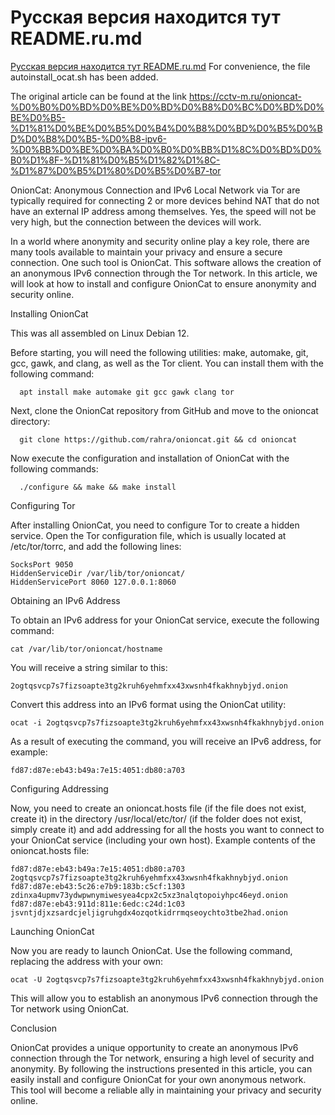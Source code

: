 # Русская версия находится тут README.ru.md
[Русская версия находится тут README.ru.md](../README.ru.md)
For convenience, the file autoinstall_ocat.sh has been added.

The original article can be found at the link https://cctv-m.ru/onioncat-%D0%B0%D0%BD%D0%BE%D0%BD%D0%B8%D0%BC%D0%BD%D0%BE%D0%B5-%D1%81%D0%BE%D0%B5%D0%B4%D0%B8%D0%BD%D0%B5%D0%BD%D0%B8%D0%B5-%D0%B8-ipv6-%D0%BB%D0%BE%D0%BA%D0%B0%D0%BB%D1%8C%D0%BD%D0%B0%D1%8F-%D1%81%D0%B5%D1%82%D1%8C-%D1%87%D0%B5%D1%80%D0%B5%D0%B7-tor

OnionCat: Anonymous Connection and IPv6 Local Network via Tor are typically required for connecting 2 or more devices behind NAT that do not have an external IP address among themselves. Yes, the speed will not be very high, but the connection between the devices will work.

In a world where anonymity and security online play a key role, there are many tools available to maintain your privacy and ensure a secure connection. One such tool is OnionCat. This software allows the creation of an anonymous IPv6 connection through the Tor network. In this article, we will look at how to install and configure OnionCat to ensure anonymity and security online.

Installing OnionCat

This was all assembled on Linux Debian 12.

Before starting, you will need the following utilities: make, automake, git, gcc, gawk, and clang, as well as the Tor client. You can install them with the following command:

```
  apt install make automake git gcc gawk clang tor
```
Next, clone the OnionCat repository from GitHub and move to the onioncat directory:
```
  git clone https://github.com/rahra/onioncat.git && cd onioncat
```
Now execute the configuration and installation of OnionCat with the following commands:
```
  ./configure && make && make install
```
Configuring Tor

After installing OnionCat, you need to configure Tor to create a hidden service. Open the Tor configuration file, which is usually located at /etc/tor/torrc, and add the following lines:

```
SocksPort 9050
HiddenServiceDir /var/lib/tor/onioncat/
HiddenServicePort 8060 127.0.0.1:8060
```

Obtaining an IPv6 Address

To obtain an IPv6 address for your OnionCat service, execute the following command:

```
cat /var/lib/tor/onioncat/hostname
```

You will receive a string similar to this:
```
2ogtqsvcp7s7fizsoapte3tg2kruh6yehmfxx43xwsnh4fkakhnybjyd.onion
```
Convert this address into an IPv6 format using the OnionCat utility:
```
ocat -i 2ogtqsvcp7s7fizsoapte3tg2kruh6yehmfxx43xwsnh4fkakhnybjyd.onion
```
As a result of executing the command, you will receive an IPv6 address, for example:
```
fd87:d87e:eb43:b49a:7e15:4051:db80:a703
```
Configuring Addressing

Now, you need to create an onioncat.hosts file (if the file does not exist, create it) in the directory /usr/local/etc/tor/ (if the folder does not exist, simply create it) and add addressing for all the hosts you want to connect to your OnionCat service (including your own host). Example contents of the onioncat.hosts file:
```
fd87:d87e:eb43:b49a:7e15:4051:db80:a703 2ogtqsvcp7s7fizsoapte3tg2kruh6yehmfxx43xwsnh4fkakhnybjyd.onion
fd87:d87e:eb43:5c26:e7b9:183b:c5cf:1303 zdinxa4upmv73ydwpwnymiwesyea4cpx2c5xz3nalqtopoiyhpc46eyd.onion
fd87:d87e:eb43:911d:811e:6edc:c24d:1c03 jsvntjdjxzsardcjeljigruhgdx4ozqotkidrrmqseoychto3tbe2had.onion
```
Launching OnionCat

Now you are ready to launch OnionCat. Use the following command, replacing the address with your own:
```
ocat -U 2ogtqsvcp7s7fizsoapte3tg2kruh6yehmfxx43xwsnh4fkakhnybjyd.onion
```
This will allow you to establish an anonymous IPv6 connection through the Tor network using OnionCat.

Conclusion

OnionCat provides a unique opportunity to create an anonymous IPv6 connection through the Tor network, ensuring a high level of security and anonymity. By following the instructions presented in this article, you can easily install and configure OnionCat for your own anonymous network. This tool will become a reliable ally in maintaining your privacy and security online.
